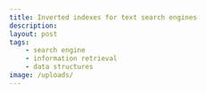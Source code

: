 ```yaml
---
title: Inverted indexes for text search engines
description: 
layout: post
tags: 
    - search engine
    - information retrieval
    - data structures
image: /uploads/
---
```

